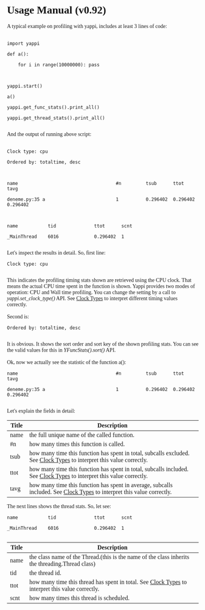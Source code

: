 <font face='Consolas'>
<h1>Usage Manual (v0.92)</h1>

A typical example on profiling with yappi, includes at least 3 lines of code:<br>
<br>
<pre><code>import yappi<br>
def a(): <br>
    for i in range(10000000): pass<br>
<br>
yappi.start()<br>
a()<br>
yappi.get_func_stats().print_all()<br>
yappi.get_thread_stats().print_all()<br>
</code></pre>

And the output of running above script:<br>
<br>
<pre><code>Clock type: cpu<br>
Ordered by: totaltime, desc<br>
<br>
name                                    #n         tsub      ttot      tavg<br>
deneme.py:35 a                          1          0.296402  0.296402  0.296402<br>
<br>
name           tid              ttot      scnt<br>
_MainThread    6016             0.296402  1<br>
</code></pre>

Let's inspect the results in detail. So, first line:<br>
<pre><code>Clock type: cpu<br>
</code></pre>
This indicates the profiling timing stats shown are retrieved using the CPU clock. That means the actual CPU time spent in the function is shown. Yappi provides two modes of operation: CPU and Wall time profiling. You can change the setting by a call to <i>yappi.set_clock_type()</i> API. See <a href='https://code.google.com/p/yappi/wiki/ClockTypes_v082'>Clock Types</a> to interpret different timing values correctly.<br>
<br>
Second is:<br>
<pre><code>Ordered by: totaltime, desc<br>
</code></pre>
It is obvious. It shows the sort order and sort key of the shown profiling stats. You can see the valid values for this in <i>YFuncStats().sort()</i> API.<br>
<br>
Ok, now we actually see the statistic of the function a():<br>
<pre><code>name                                    #n         tsub      ttot      tavg<br>
deneme.py:35 a                          1          0.296402  0.296402  0.296402<br>
</code></pre>
Let's explain the fields in detail:<br>
<table><thead><th> <b>Title</b> </th><th> <b>Description</b> </th></thead><tbody>
<tr><td> name         </td><td> the full unique name of the called function. </td></tr>
<tr><td> #n           </td><td> how many times this function is called. </td></tr>
<tr><td> tsub         </td><td> how many time this function has spent in total, subcalls excluded. See <a href='https://code.google.com/p/yappi/wiki/ClockTypes_v082'>Clock Types</a> to interpret this value correctly. </td></tr>
<tr><td> ttot         </td><td> how many time this function has spent in total, subcalls included. See <a href='https://code.google.com/p/yappi/wiki/ClockTypes_v082'>Clock Types</a> to interpret this value correctly. </td></tr>
<tr><td> tavg         </td><td> how many time this function has spent in average, subcalls included. See <a href='https://code.google.com/p/yappi/wiki/ClockTypes_v082'>Clock Types</a> to interpret this value correctly. </td></tr></tbody></table>

The next lines shows the thread stats. So, let see:<br>
<pre><code>name           tid              ttot      scnt<br>
_MainThread    6016             0.296402  1<br>
</code></pre>
<table><thead><th> <b>Title</b> </th><th> <b>Description</b> </th></thead><tbody>
<tr><td> name         </td><td> the class name of the Thread.(this is the name of the class inherits the threading.Thread class) </td></tr>
<tr><td> tid          </td><td> the thread id.     </td></tr>
<tr><td> ttot         </td><td> how many time this thread has spent in total. See <a href='https://code.google.com/p/yappi/wiki/ClockTypes_v082'>Clock Types</a> to interpret this value correctly. </td></tr>
<tr><td> scnt         </td><td> how many times this thread is scheduled. </td></tr></tbody></table>

</font>